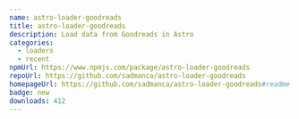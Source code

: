 ```yaml
---
name: astro-loader-goodreads
title: astro-loader-goodreads
description: Load data from Goodreads in Astro
categories:
  - loaders
  - recent
npmUrl: https://www.npmjs.com/package/astro-loader-goodreads
repoUrl: https://github.com/sadmanca/astro-loader-goodreads
homepageUrl: https://github.com/sadmanca/astro-loader-goodreads#readme
badge: new
downloads: 412
---
```

